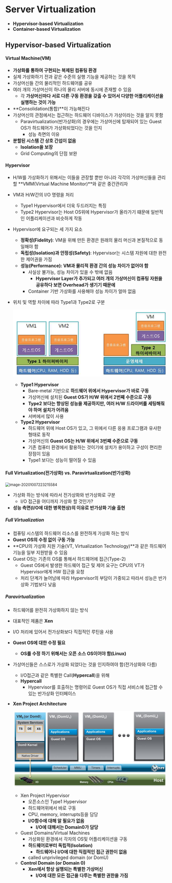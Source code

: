 # Server Virtualization

- **Hypervisor-based Virtualization**
- **Container-based Virtualization**



## Hypervisor-based Virtualization

#### Virtual Machine(VM)

- **가상화를 통하여 구현되는 복제된 컴퓨팅 환경**
- 실제 가상화하기 전과 같은 수준의 실행 기능을 제공하는 것을 목적
- 가상머신들 간의 물리적인 하드웨어를 공유
- 여러 개의 가상머신이 하나의 물리 서버에 동시에 존재할 수 있음
  - 각 **가상머신마다 서로 다른 구동 환경을 갖출 수 있어서 다양한 어플리케이션을 실행하는 것이 가능**
- **Consolidation(통합)**이 가능해진다
- 가상머신의 관점에서는 접근하는 하드웨어 디바이스가 가상이라는 것을 알지 못함
  - Paravirtualization(반가상화)의 경우에는 가상머신에 탑재되어 있는 Guest OS가 하드웨어가 가상화되었다는 것을 인지
    - 성능 측면의 이유
- **분할된 시스템 간 상호 간섭이 없음**
  - **Isolation을 보장**
  - Grid Computing의 단점 보완



#### Hypervisor

- H/W를 가상화하기 위해서는 이들을 관장할 뿐만 아니라 각각의 가상머신들을 관리할 **VMM(Virtual Machine Monitor)**와 같은 중간관리자

- VM과 H/W간의 I/O 명령을 처리

  - Type1 Hypervisor에서 더욱 두드러지는 특징
  - Type2 Hypervisor는 Host OS위에 Hypervisor가 올라가기 떄문애 일반적인 어플리케이션과 비슷하게 작동

- Hypervisor에 요구되는 세 가지 요소

  - **정확성(Fidelity)**: VM을 위해 만든 환경은 원래의 물리 머신과 본질적으로 동일해야 함
  - **독립성(Isolation)과 안정성(Safety)**: Hypervisor는 시스템 자원에 대한 완전한 제어권을 가짐
  - **성능(Performance): VM과 물리적 환경 간의 성능 차이가 없어야 함**
    - 사실상 불가능, 성능 차이가 있을 수 밖에 없음
      - **Hypervisor Layer가 추가되고 여러 개의 가상머신이 컴퓨팅 자원을 공유하다 보면 Overhead가 생기기 때문에**
    - Container 기반 가상화를 사용해야 성능 차이가 얼마 없음

- 위치 및 역할 차이에 따라 Type1과 Type2로 구분

  ​	<img src="..\..\img\image-20201007222805740.png" alt="image-20201007222805740" style="zoom:80%;" />

  - **Type1 Hypervisor**
    - Bare-metal 기반으로 **하드웨어 위에서 Hypervisor가 바로 구동**
    - 가상머신에 설치된 **Guest OS가 H/W 위에서 2번째 수준으로 구동**
    - **Type2 보다는 향상된 성능을 제공하지만, 여러 H/W 드라이버를 세팅해줘야 하며 설치가 어려움**
    - 서버에서 많이 사용
  - **Type2 Hypervisor**
    - 하드웨어 위에 Host OS가 있고, 그 위에서 다른 응용 프로그램과 유사한 형태로 동작
    - 가상머신의 **Guest OS는 H/W 위에서 3번째 수준으로 구동**
    - 기존 컴퓨터 환경에서 활용하는 것이기에 설치가 용이하고 구성이 편리한 장점이 있음
    - Type1 보다는 성능이 떨어질 수 있음



#### Full Virtualization(전가상화) vs. Paravirtualization(반가상화)

​	<img src="C:\Users\chan\AppData\Roaming\Typora\typora-user-images\image-20201007223215584.png" alt="image-20201007223215584" style="zoom:80%;" />

- 가상화 하는 방식에 따라서 전가상화와 반가상화로 구분
  - I/O 접근을 어디까지 가상화 할 것인가?
- **성능 측면(I/O에 대한 병목현상)의 이유로 반가상화 기술 출현**



##### Full Virtualization

- 컴퓨팅 시스템의 하드웨어 리소스를 완전하게 가상화 하는 방식
- **Guest OS의 수정 없이 구동 가능**
- **CPU의 가상화 지원 기술(VT, Virtualization Technology)**과 같은 하드웨어 기능을 일부 지원받을 수 있음
- Guest OS는 기존의 OS를 통해서 하드웨어에 접근(Type-2)
  - Guest OS에서 발생한 하드웨어 접근 및 제어 요구는 CPU의 VT가 Hypervisor에게 HW 접근을 요청
  - 처리 단계가 늘어남에 따라 Hypervisor의 부담이 가중되고 따라서 성능은 반가상화 기법보다 낮음



##### Paravirtualization

- 하드웨어를 완전히 가상화하지 않는 방식

- 대표적인 제품은 **Xen**

- I/O 처리에 있어서 전가상화보다 직접적인 루틴을 사용

- **Guest OS에 대한 수정 필요**

  - **OS를 수정 하기 위해서는 오픈 소스 OS이어야 함(Linux)**

- 가상머신들은 스스로가 가상화 되었다는 것을 인지하여야 함(전가상화와 다름)

  - I/O접근과 같은 특별한 Call(**Hypercall**)을 위해
  - **Hypercall**
    - Hypervisor를 호출하는 명령어로 Guest OS가 직접 서비스에 접근할 수 있는 반가상화 인터페이스

- **Xen Project Architecture**

  ​	<img src="..\..\img\image-20201007225734982.png" alt="image-20201007225734982" style="zoom:80%;" />

  - Xen Project Hypervisor
    - 오픈소스인 Type1 Hypervisor
    - 하드웨어위에서 바로 구동
    - CPU, memory, interrupts등을 담당
    - **I/O함수에 대해 알 필요가 없음**
      - **I/O에 대해서는 Domain0가 담당**
  - Guest Domains/Virtual Machines
    - 가상화된 환경에서 각자의 OS및 어플리케이션을 구동
    - **하드웨어로부터 독립적(Isolation)**
      - **하드웨어나 I/O에 대한 직접적인 접근 권한이 없음**
    - called unprivileged domain (or DomU)
  - **Control Domain (or Domain 0)**
    - **Xen에서 항상 실행되는 특별한 가상머신**
      - **I/O에 대한 모든 접근을 다루는 특별한 권한을 가짐**



